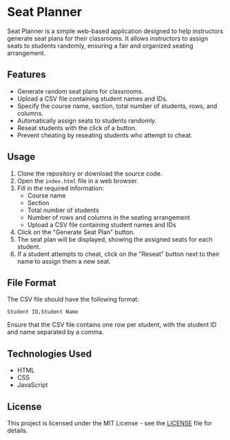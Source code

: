 # Seat Planner

Seat Planner is a simple web-based application designed to help instructors generate seat plans for their classrooms. It allows instructors to assign seats to students randomly, ensuring a fair and organized seating arrangement.

## Features

- Generate random seat plans for classrooms.
- Upload a CSV file containing student names and IDs.
- Specify the course name, section, total number of students, rows, and columns.
- Automatically assign seats to students randomly.
- Reseat students with the click of a button.
- Prevent cheating by reseating students who attempt to cheat.

## Usage

1. Clone the repository or download the source code.
2. Open the `index.html` file in a web browser.
3. Fill in the required information:
   - Course name
   - Section
   - Total number of students
   - Number of rows and columns in the seating arrangement
   - Upload a CSV file containing student names and IDs
4. Click on the "Generate Seat Plan" button.
5. The seat plan will be displayed, showing the assigned seats for each student.
6. If a student attempts to cheat, click on the "Reseat" button next to their name to assign them a new seat.

## File Format

The CSV file should have the following format:

```
Student ID,Student Name
```

Ensure that the CSV file contains one row per student, with the student ID and name separated by a comma.

## Technologies Used

- HTML
- CSS
- JavaScript

## License

This project is licensed under the MIT License - see the [LICENSE](LICENSE) file for details.
